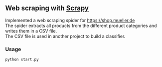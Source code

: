 ## Web scraping with [Scrapy](https://github.com/scrapy/scrapy)

Implemented a web scraping spider for https://shop.mueller.de<br>
The spider extracts all products from the different product categories and writes them in a CSV file.<br>
The CSV file is used in another project to build a classifier.<br>

### Usage
``python start.py``
